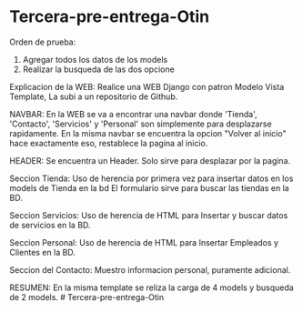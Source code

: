 # Tercera-pre-entrega-Otin

Orden de prueba:
1) Agregar todos los datos de los models
2) Realizar la busqueda de las dos opcione

Explicacion de la WEB:
    Realice una WEB Django con patron Modelo Vista Template,
    La subi a un repositorio de Github.

NAVBAR:
    En la WEB se va a encontrar una navbar donde 'Tienda', 'Contacto', 'Servicios' y 'Personal' son simplemente para desplazarse rapidamente.
    En la misma navbar se encuentra la opcion "Volver al inicio" hace exactamente eso, restablece la pagina al inicio.

HEADER:
    Se encuentra un Header. Solo sirve para desplazar por la pagina.

Seccion Tienda:
    Uso de herencia por primera vez para insertar datos en los models de Tienda en la bd
    El formulario sirve para buscar las tiendas en la BD.

Seccion Servicios:
    Uso de herencia de HTML para Insertar y buscar datos de servicios en la BD.

Seccion Personal:
    Uso de herencia de HTML para Insertar Empleados y Clientes en la BD.

Seccion del Contacto:
    Muestro informacion personal, puramente adicional.


RESUMEN:
    En la misma template se reliza la carga de 4 models y busqueda de 2 models. #   T e r c e r a - p r e - e n t r e g a - O t i n  
 